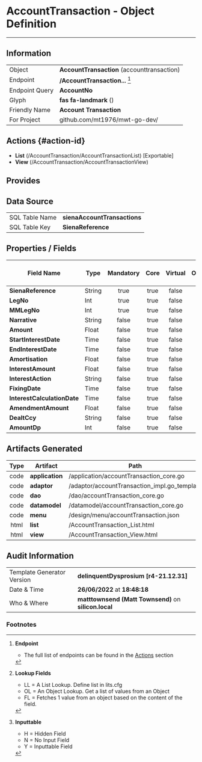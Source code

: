 # **AccountTransaction** - Object Definition
---
##  Information
|   |   |
|---|---|
|Object         |**AccountTransaction** (accounttransaction) |
|Endpoint 	    |**/AccountTransaction...** [^1]|
|Endpoint Query |**AccountNo**|
Glyph|**fas fa-landmark** ()
Friendly Name|**Account Transaction**|
|For Project    |github.com/mt1976/mwt-go-dev/|

##  Actions {#action-id}
* **List** (/AccountTransaction/AccountTransactionList) [Exportable]
* **View** (/AccountTransaction/AccountTransactionView)











##  Provides







##  Data Source 
|   |   |
|---|---|
SQL Table Name       | **sienaAccountTransactions**
SQL Table Key | **SienaReference**



##  Properties / Fields
| Field Name| Type | Mandatory | Core | Virtual | Overide | Lookup [^2]| Lookup Object      | Lookup Field Source         | Lookup Return Value                | Inputable [^3]|DB Column|Default Value| No Change | Callout | Internal | Display | Mask |
| -- | --  | :--: | :--: | :--: |:--: |:--: |:--: |-- |-- |:--: |-- | --| :--: | :--: | :--: | -- | -- |
|**SienaReference**|String|true|true|false|false|||||Y|SienaReference||false|false|false|text||
|**LegNo**|Int|true|true|false|false|||||Y|LegNo|0|false|false|false|text||
|**MMLegNo**|Int|true|true|false|false|||||Y|MMLegNo|0|false|false|false|text||
|**Narrative**|String|false|true|false|false|||||Y|Narrative||false|false|false|text||
|**Amount**|Float|false|true|false|false|||||Y|Amount|0.00|false|false|false|text||
|**StartInterestDate**|Time|false|true|false|false|||||Y|StartInterestDate||false|false|false|text||
|**EndInterestDate**|Time|false|true|false|false|||||Y|EndInterestDate||false|false|false|text||
|**Amortisation**|Float|false|true|false|false|||||Y|Amortisation|0.00|false|false|false|text||
|**InterestAmount**|Float|false|true|false|false|||||Y|InterestAmount|0.00|false|false|false|text||
|**InterestAction**|String|false|true|false|false|||||Y|InterestAction||false|false|false|text||
|**FixingDate**|Time|false|true|false|false|||||Y|FixingDate||false|false|false|text||
|**InterestCalculationDate**|Time|false|true|false|false|||||Y|InterestCalculationDate||false|false|false|text||
|**AmendmentAmount**|Float|false|true|false|false|||||Y|AmendmentAmount|0.00|false|false|false|text||
|**DealtCcy**|String|false|true|false|false|||||Y|DealtCcy||false|false|false|text||
|**AmountDp**|Int|false|true|false|false|||||Y|AmountDp|0|false|false|false|text||


##  Artifacts Generated
| Type | Artifact | Path|
| :--: | -- | -- |
| code | **application** | /application/accountTransaction_core.go |
| code | **adaptor** | /adaptor/accountTransaction_impl.go_template |
| code | **dao** | /dao/accountTransaction_core.go |
| code | **datamodel** | /datamodel/accountTransaction_core.go |
| code | **menu** | /design/menu/accountTransaction.json |
| html | **list** | /AccountTransaction_List.html |
| html | **view** | /AccountTransaction_View.html |


## Audit Information
|   |   |
|---|---|
Template Generator Version   | **delinquentDysprosium [r4-21.12.31]**
Date & Time		     | **26/06/2022** at **18:48:18**
Who & Where		     | **matttownsend (Matt Townsend)** on **silicon.local**

### Footnotes
[^1]: **Endpoint**
    * The full list of endpoints can be found in the [Actions](#action-id) section
[^2]: **Lookup Fields**
    * LL = A List Lookup. Define list in lits.cfg
    * OL = An Object Lookup. Get a list of values from an Object
    * FL = Fetches 1 value from an object based on the content of the field. 
[^3]: **Inputtable**   
    * H = Hidden Field
    * N = No Input Field
    * Y = Inputtable Field